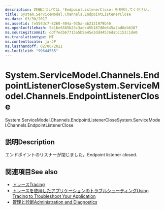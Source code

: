 ```yaml
---
description: 詳細については、「EndpointListenerClose」を参照してください。
title: System.ServiceModel.Channels.EndpointListenerClose
ms.date: 03/30/2017
ms.assetid: fe554dc7-8260-404a-935a-ab2131979b46
ms.openlocfilehash: 5e1be6585b23c3adc45b187d0e645a2ad8eb6387
ms.sourcegitcommit: ddf7edb67715a5b9a45e3dd44536dabc153c1de0
ms.translationtype: MT
ms.contentlocale: ja-JP
ms.lasthandoff: 02/06/2021
ms.locfileid: "99644555"
---
```

# <a name="systemservicemodelchannelsendpointlistenerclose"></a><span data-ttu-id="bde2e-103">System.ServiceModel.Channels.EndpointListenerClose</span><span class="sxs-lookup"><span data-stu-id="bde2e-103">System.ServiceModel.Channels.EndpointListenerClose</span></span>

<span data-ttu-id="bde2e-104">System.ServiceModel.Channels.EndpointListenerClose</span><span class="sxs-lookup"><span data-stu-id="bde2e-104">System.ServiceModel.Channels.EndpointListenerClose</span></span>  
  
## <a name="description"></a><span data-ttu-id="bde2e-105">説明</span><span class="sxs-lookup"><span data-stu-id="bde2e-105">Description</span></span>  

 <span data-ttu-id="bde2e-106">エンドポイントのリスナーが閉じました。</span><span class="sxs-lookup"><span data-stu-id="bde2e-106">Endpoint listener closed.</span></span>  
  
## <a name="see-also"></a><span data-ttu-id="bde2e-107">関連項目</span><span class="sxs-lookup"><span data-stu-id="bde2e-107">See also</span></span>

- [<span data-ttu-id="bde2e-108">トレース</span><span class="sxs-lookup"><span data-stu-id="bde2e-108">Tracing</span></span>](index.md)
- [<span data-ttu-id="bde2e-109">トレースを使用したアプリケーションのトラブルシューティング</span><span class="sxs-lookup"><span data-stu-id="bde2e-109">Using Tracing to Troubleshoot Your Application</span></span>](using-tracing-to-troubleshoot-your-application.md)
- [<span data-ttu-id="bde2e-110">管理と診断</span><span class="sxs-lookup"><span data-stu-id="bde2e-110">Administration and Diagnostics</span></span>](../index.md)
